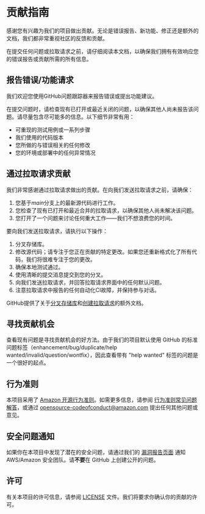 # 贡献指南

感谢您有兴趣为我们的项目做出贡献。无论是错误报告、新功能、修正还是额外的文档，我们都非常重视社区的反馈和贡献。

在提交任何问题或拉取请求之前，请仔细阅读本文档，以确保我们拥有有效响应您的错误报告或贡献所需的所有信息。

## 报告错误/功能请求

我们欢迎您使用GitHub问题跟踪器来报告错误或提出功能建议。

在提交问题时，请检查现有已打开或最近关闭的问题，以确保其他人尚未报告该问题。请尽量包含尽可能多的信息。以下细节非常有用：

* 可重现的测试用例或一系列步骤
* 我们使用的代码版本
* 您所做的与错误相关的任何修改
* 您的环境或部署中的任何异常情况

## 通过拉取请求贡献

我们非常感谢通过拉取请求做出的贡献。在向我们发送拉取请求之前，请确保：

1. 您基于*main*分支上的最新源代码进行工作。
2. 您检查了现有已打开和最近合并的拉取请求，以确保其他人尚未解决该问题。
3. 您打开了一个问题来讨论任何重大工作——我们不想浪费您的时间。

要向我们发送拉取请求，请执行以下操作：

1. 分叉存储库。
2. 修改源代码；请专注于您正在贡献的特定更改。如果您还重新格式化了所有代码，我们将很难专注于您的更改。
3. 确保本地测试通过。
4. 使用清晰的提交消息提交到您的分叉。
5. 向我们发送拉取请求，并回答拉取请求界面中的任何默认问题。
6. 注意拉取请求中报告的任何自动化CI故障，并保持参与对话。

GitHub提供了关于[分叉存储库](https://help.github.com/articles/fork-a-repo/)和[创建拉取请求](https://help.github.com/articles/creating-a-pull-request/)的额外文档。


## 寻找贡献机会
查看现有问题是寻找贡献机会的好方法。由于我们的项目默认使用 GitHub 的标准问题标签（enhancement/bug/duplicate/help wanted/invalid/question/wontfix），因此查看带有 "help wanted" 标签的问题是一个很好的起点。

## 行为准则
本项目采用了 [Amazon 开源行为准则](https://aws.github.io/code-of-conduct)。如需更多信息，请参阅 [行为准则常见问题解答](https://aws.github.io/code-of-conduct-faq)，或通过 opensource-codeofconduct@amazon.com 提出任何其他问题或意见。

## 安全问题通知
如果你在本项目中发现了潜在的安全问题，请通过我们的 [漏洞报告页面](http://aws.amazon.com/security/vulnerability-reporting/) 通知 AWS/Amazon 安全团队。请**不要**在 GitHub 上创建公开的问题。

## 许可

有关本项目的许可信息，请参阅 [LICENSE](LICENSE) 文件。我们将要求你确认你的贡献的许可。

